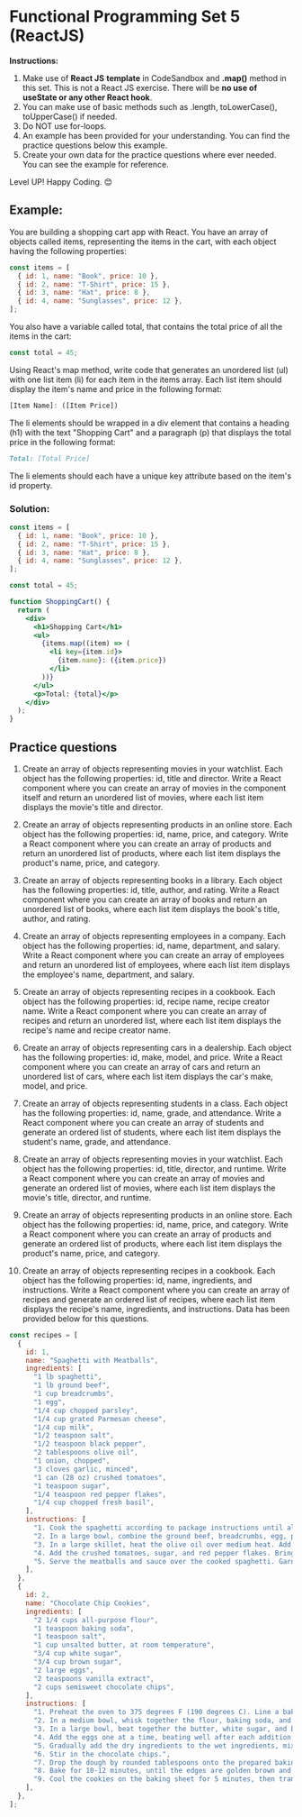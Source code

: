 # Functional Programming Set 5 (ReactJS)

**Instructions:**

1. Make use of **React JS** **template** in CodeSandbox and **.map()** method in this set. This is not a React JS exercise. There will be **no use of useState or any other React hook**.
2. You can make use of basic methods such as .length, toLowerCase(), toUpperCase() if needed.
3. Do NOT use for-loops.
4. An example has been provided for your understanding. You can find the practice questions below this example.
5. Create your own data for the practice questions where ever needed. You can see the example for reference.

Level UP! Happy Coding. 😊

## Example:

You are building a shopping cart app with React. You have an array of objects called items, representing the items in the cart, with each object having the following properties:

```jsx
const items = [
  { id: 1, name: "Book", price: 10 },
  { id: 2, name: "T-Shirt", price: 15 },
  { id: 3, name: "Hat", price: 8 },
  { id: 4, name: "Sunglasses", price: 12 },
];
```

You also have a variable called total, that contains the total price of all the items in the cart:

```jsx
const total = 45;
```

Using React's map method, write code that generates an unordered list (ul) with one list item (li) for each item in the items array. Each list item should display the item's name and price in the following format:

```jsx
[Item Name]: ([Item Price])
```

The li elements should be wrapped in a div element that contains a heading (h1) with the text "Shopping Cart" and a paragraph (p) that displays the total price in the following format:

```markdown
Total: [Total Price]
```

The li elements should each have a unique key attribute based on the item's id property.

### Solution:

```jsx
const items = [
  { id: 1, name: "Book", price: 10 },
  { id: 2, name: "T-Shirt", price: 15 },
  { id: 3, name: "Hat", price: 8 },
  { id: 4, name: "Sunglasses", price: 12 },
];

const total = 45;

function ShoppingCart() {
  return (
    <div>
      <h1>Shopping Cart</h1>
      <ul>
        {items.map((item) => (
          <li key={item.id}>
            {item.name}: ({item.price})
          </li>
        ))}
      </ul>
      <p>Total: {total}</p>
    </div>
  );
}
```

## Practice questions

1. Create an array of objects representing movies in your watchlist. Each object has the following properties: id, title and director. Write a React component where you can create an array of movies in the component itself and return an unordered list of movies, where each list item displays the movie's title and director.

2. Create an array of objects representing products in an online store. Each object has the following properties: id, name, price, and category. Write a React component where you can create an array of products and return an unordered list of products, where each list item displays the product's name, price, and category.

3. Create an array of objects representing books in a library. Each object has the following properties: id, title, author, and rating. Write a React component where you can create an array of books and return an unordered list of books, where each list item displays the book's title, author, and rating.

4. Create an array of objects representing employees in a company. Each object has the following properties: id, name, department, and salary. Write a React component where you can create an array of employees and return an unordered list of employees, where each list item displays the employee's name, department, and salary.

5. Create an array of objects representing recipes in a cookbook. Each object has the following properties: id, recipe name, recipe creator name. Write a React component where you can create an array of recipes and return an unordered list, where each list item displays the recipe's name and recipe creator name.

6. Create an array of objects representing cars in a dealership. Each object has the following properties: id, make, model, and price. Write a React component where you can create an array of cars and return an unordered list of cars, where each list item displays the car's make, model, and price.

7. Create an array of objects representing students in a class. Each object has the following properties: id, name, grade, and attendance. Write a React component where you can create an array of students and generate an ordered list of students, where each list item displays the student's name, grade, and attendance.

8. Create an array of objects representing movies in your watchlist. Each object has the following properties: id, title, director, and runtime. Write a React component where you can create an array of movies and generate an ordered list of movies, where each list item displays the movie's title, director, and runtime.

9. Create an array of objects representing products in an online store. Each object has the following properties: id, name, price, and category. Write a React component where you can create an array of products and generate an ordered list of products, where each list item displays the product's name, price, and category.

10. Create an array of objects representing recipes in a cookbook. Each object has the following properties: id, name, ingredients, and instructions. Write a React component where you can create an array of recipes and generate an ordered list of recipes, where each list item displays the recipe's name, ingredients, and instructions. Data has been provided below for this questions.

```jsx
const recipes = [
  {
    id: 1,
    name: "Spaghetti with Meatballs",
    ingredients: [
      "1 lb spaghetti",
      "1 lb ground beef",
      "1 cup breadcrumbs",
      "1 egg",
      "1/4 cup chopped parsley",
      "1/4 cup grated Parmesan cheese",
      "1/4 cup milk",
      "1/2 teaspoon salt",
      "1/2 teaspoon black pepper",
      "2 tablespoons olive oil",
      "1 onion, chopped",
      "3 cloves garlic, minced",
      "1 can (28 oz) crushed tomatoes",
      "1 teaspoon sugar",
      "1/4 teaspoon red pepper flakes",
      "1/4 cup chopped fresh basil",
    ],
    instructions: [
      "1. Cook the spaghetti according to package instructions until al dente.",
      "2. In a large bowl, combine the ground beef, breadcrumbs, egg, parsley, Parmesan, milk, salt, and pepper. Mix until well combined and form into meatballs.",
      "3. In a large skillet, heat the olive oil over medium heat. Add the onion and garlic and cook until softened, about 5 minutes.",
      "4. Add the crushed tomatoes, sugar, and red pepper flakes. Bring to a simmer and add the meatballs. Cover and simmer for 15-20 minutes, until the meatballs are cooked through.",
      "5. Serve the meatballs and sauce over the cooked spaghetti. Garnish with fresh basil.",
    ],
  },
  {
    id: 2,
    name: "Chocolate Chip Cookies",
    ingredients: [
      "2 1/4 cups all-purpose flour",
      "1 teaspoon baking soda",
      "1 teaspoon salt",
      "1 cup unsalted butter, at room temperature",
      "3/4 cup white sugar",
      "3/4 cup brown sugar",
      "2 large eggs",
      "2 teaspoons vanilla extract",
      "2 cups semisweet chocolate chips",
    ],
    instructions: [
      "1. Preheat the oven to 375 degrees F (190 degrees C). Line a baking sheet with parchment paper.",
      "2. In a medium bowl, whisk together the flour, baking soda, and salt.",
      "3. In a large bowl, beat together the butter, white sugar, and brown sugar until light and fluffy, about 2-3 minutes.",
      "4. Add the eggs one at a time, beating well after each addition. Stir in the vanilla extract.",
      "5. Gradually add the dry ingredients to the wet ingredients, mixing until just combined.",
      "6. Stir in the chocolate chips.",
      "7. Drop the dough by rounded tablespoons onto the prepared baking sheet, spacing the cookies about 2 inches apart.",
      "8. Bake for 10-12 minutes, until the edges are golden brown and the centers are set.",
      "9. Cool the cookies on the baking sheet for 5 minutes, then transfer to a wire rack to cool completely.",
    ],
  },
];
```
